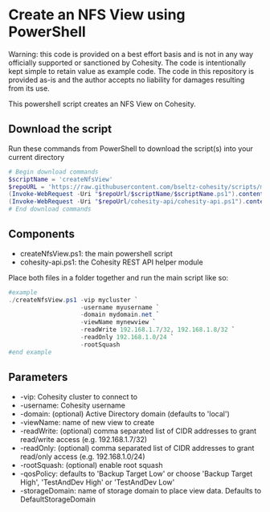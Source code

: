 # Create an NFS View using PowerShell

Warning: this code is provided on a best effort basis and is not in any way officially supported or sanctioned by Cohesity. The code is intentionally kept simple to retain value as example code. The code in this repository is provided as-is and the author accepts no liability for damages resulting from its use.

This powershell script creates an NFS View on Cohesity.

## Download the script

Run these commands from PowerShell to download the script(s) into your current directory

```powershell
# Begin download commands
$scriptName = 'createNfsView'
$repoURL = 'https://raw.githubusercontent.com/bseltz-cohesity/scripts/master/powershell'
(Invoke-WebRequest -Uri "$repoUrl/$scriptName/$scriptName.ps1").content | Out-File "$scriptName.ps1"; (Get-Content "$scriptName.ps1") | Set-Content "$scriptName.ps1"
(Invoke-WebRequest -Uri "$repoUrl/cohesity-api/cohesity-api.ps1").content | Out-File cohesity-api.ps1; (Get-Content cohesity-api.ps1) | Set-Content cohesity-api.ps1
# End download commands
```

## Components

* createNfsView.ps1: the main powershell script
* cohesity-api.ps1: the Cohesity REST API helper module

Place both files in a folder together and run the main script like so:

```powershell
#example
./createNfsView.ps1 -vip mycluster `
                    -username myusername `
                    -domain mydomain.net `
                    -viewName mynewview `
                    -readWrite 192.168.1.7/32, 192.168.1.8/32 `
                    -readOnly 192.168.1.0/24 `
                    -rootSquash
#end example
```

## Parameters

* -vip: Cohesity cluster to connect to
* -username: Cohesity username
* -domain: (optional) Active Directory domain (defaults to 'local')
* -viewName: name of new view to create
* -readWrite: (optional) comma separated list of CIDR addresses to grant read/write access (e.g. 192.168.1.7/32)
* -readOnly: (optional) comma separated list of CIDR addresses to grant read/only access (e.g. 192.168.1.0/24)
* -rootSquash: (optional) enable root squash
* -qosPolicy: defaults to 'Backup Target Low' or choose 'Backup Target High', 'TestAndDev High' or 'TestAndDev Low'
* -storageDomain: name of storage domain to place view data. Defaults to DefaultStorageDomain
